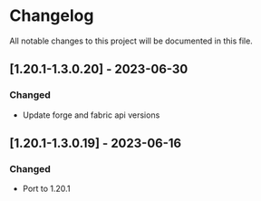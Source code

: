 # Changelog
All notable changes to this project will be documented in this file.

## [1.20.1-1.3.0.20] - 2023-06-30
### Changed
 - Update forge and fabric api versions

## [1.20.1-1.3.0.19] - 2023-06-16
### Changed
 - Port to 1.20.1